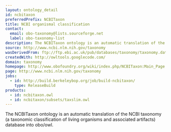 ```yaml
---
layout: ontology_detail
id: ncbitaxon
preferredPrefix: NCBITaxon
title: NCBI organismal classification
contact: 
  email: obo-taxonomy@lists.sourceforge.net
  label: obo-taxonomy-list
description: The NCBITaxon ontology is an automatic translation of the NCBI taxonomy (a taxonomic classification of living organisms and associated artifacts) database into obo/owl.
source: http://www.ncbi.nlm.nih.gov/taxonomy
wasDerivedFrom: ftp://ftp.ebi.ac.uk/pub/databases/taxonomy/taxonomy.dat
createdWith: http://owltools.googlecode.com/
domain: taxonomy
homepage: http://www.obofoundry.org/wiki/index.php/NCBITaxon:Main_Page
page: http://www.ncbi.nlm.nih.gov/taxonomy
jobs:
  - id: http://build.berkeleybop.org/job/build-ncbitaxon/
    type: ReleaseBuild
products: 
  - id: ncbitaxon.owl
  - id: ncbitaxon/subsets/taxslim.owl
---
```


The NCBITaxon ontology is an automatic translation of the NCBI taxonomy (a taxonomic classification of living organisms and associated artifacts) database into obo/owl.
